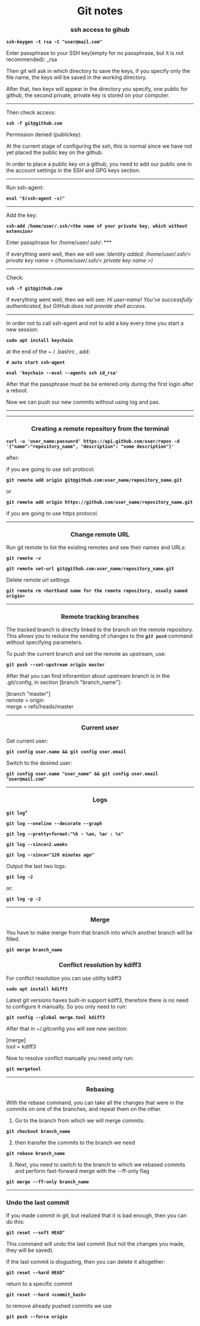 <h1 style="text-align: center">Git notes</h1>

### <center>ssh access to gihub</center> ###

**`ssh-keygen -t rsa -C "user@mail.com"`**

Enter passphrase to your SSH key(empty for no passphrase, but it is not recommended): <filename>_rsa

Then git will ask in which directory to save the keys, if you specify only the file name, the keys will be saved in the working directory.

After that, two keys will appear in the directory you specify, one public for github, the second private, private key is stored on your computer.

***

Then check access:

**`ssh -T git@github.com`**

Permission denied (publickey).

At the current stage of configuring the ssh, this is normal since we have not yet placed the public key on the github.

In order to place a public key on a github, you need to add our public one in the account settings in the SSH and GPG keys section.

***

Run ssh-agent:

**`eval "$(ssh-agent -s)"`**

***

Add the key:

**`ssh-add /home/user/.ssh/<the name of your private key, which without extension>`**

Enter passphrase for /home/user/.ssh/<private key name>: ***

If everything went well, then we will see: *Identity added: /home/user/.ssh/< private key name > (/home/user/.ssh/< private key name >)*

***
Check:

**`ssh -T git@github.com`**

If everything went well, then we will see: *Hi user-name! You've successfully authenticated, but GitHub does not provide shell access.*

***

In order not to call ssh-agent and not to add a key every time you start a new session:

**`sudo apt install keychain`**

at the end of the ~ / .bashrc , add:

**`# auto start ssh-agent`**

**`eval 'keychain --eval --agents ssh id_rsa'`**

After that the passphrase must be be entered only during the first login after a reboot.

Now we can push our new commits without using log and pas.

***

***

### <center>Creating a remote repository from the terminal</center> ###

**`curl -u 'user_name:password' https://api.github.com/user/repos -d '{"name":"repository_name", "description": "some description"}'`**

after:

if you are going to use ssh protocol:

**`git remote add origin git@github.com:user_name/repository_name.git`**

or

**`git remote add origin https://github.com/user_name/repository_name.git`**

if you are going to use https protocol.

***

### <center>Change remote URL</center> ###

Run git remote to list the existing remotes and see their names and URLs:

**`git remote -v`**

**`git remote set-url git@github.com:user_name/repository_name.git`**

Delete remote url settings

**`git remote rm <horthand name for the remote repository, usualy named origin>`**

***

### <center>Remote tracking branches</center> ###

The tracked branch is directly linked to the branch on the remote repository. This allows you to reduce the sending of changes to the ***`git push`*** command without specifying parameters.

To push the current branch and set the remote as upstream, use:

**`git push --set-upstream origin master`**

After that you can find inforamtion about upstream branch is in the .git/config, in section  [branch "branch_name"]:

[branch "master"] <br/>
	remote = origin <br/>
	merge = refs/heads/master

***

### <center>Current user</center> ###

Get current user:

**`git config user.name && git config user.email`**

Switch to the desired user:

**`git config user.name "user_name" && git config user.email "user@mail.com"`**

***

### <center>Logs</center> ###

**`git log`***

**`git log --oneline --decorate --graph`**

**`git log --pretty=format:"%h - %an, %ar : %s"`**

**`git log --since=2.weeks`**

**`git log --since="120 minutes ago"`**

Output the last two logs: 

**`git log -2`**

or:

**`git log -p -2`**

***

### <center>Merge</center> ###

You have to make merge from that branch into which another branch will be filled.

**`git merge branch_name`**

### <center>Conflict resolution by kdiff3</center> ###

For conflict resolution you can use utility kdiff3

**`sudo apt install kdiff3`**

Latest git versions haves built-in support kdiff3, therefore there is no need to configure it manually.
So you only need to run:

**`git config --global merge.tool kdiff3`**

After that in \~/.gitconfig you will see new section:

[merge]<br>
	tool = kdiff3


Now to resolve conflict manually you need only run:

**`git mergetool`**

***

### <center>Rebasing</center> ###

With the rebase command, you can take all the changes that were in the commits on one of the branches, and repeat them on the other.

1. Go to the branch from which we will merge commits:

**`git checkout branch_name`**

2. then transfer the commits to the branch we need

**`git rebase branch_name`**

3. Next, you need to switch to the branch to which we rebased commits and perform fast-forward merge with the --ff-only flag

**`git merge --ff-only branch_name`**

***

### Undo the last commit

If you made commit in git, but realized that it is bad enough, then you can do this:

**` git reset --soft HEAD^ `**

This command will undo the last commit (but not the changes you made, they will be saved).

If the last commit is disgusting, then you can delete it altogether:

**` git reset --hard HEAD^ `**
     
return to a specific commit

**` git reset --hard <commit_hash> `**

to remove already pushed commits we use

**` git push --force origin `**
